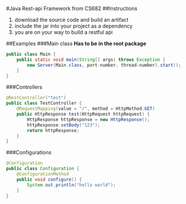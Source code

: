 #Java Rest-api Framework from CS682
##Instructions
1. download the source code and build an artifact
2. include the jar into your project as a dependency
3. you are on your way to build a restful api

##Examples
###Main class
**Has to be in the root package**
```java
public class Main {
    public static void main(String[] args) throws Exception {
        new Server(Main.class, port-number, thread-number).start();
    }
}
```
###Controllers
```java
@RestController("test")
public class TestController {
    @RequestMapping(value = "/", method = HttpMethod.GET)
    public HttpResponse test(HttpRequest httpRequest) {
        HttpResponse httpResponse = new HttpResponse();
        httpResponse.setBody("123");
        return httpResponse;
    }
}
```
###Configurations
```java
@Configuration
public class Configuration {
    @ConfigurationMethod
    public void configure() {
        System.out.println("hello world");
    }
}
```